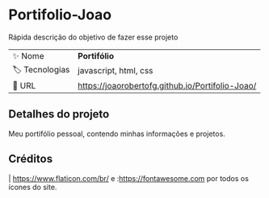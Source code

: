 # Portifolio-Joao

Rápida descrição do objetivo de fazer esse projeto

|  |     |
| -------------  | --- |
| :sparkles: Nome        | **Portifólio**
| :label: Tecnologias | javascript, html, css
| :rocket: URL         | https://joaorobertofg.github.io/Portifolio-Joao/

## Detalhes do projeto

Meu portifólio pessoal, contendo minhas informações e projetos.

## Créditos

| https://www.flaticon.com/br/ e
:https://fontawesome.com por todos os ícones do site.

